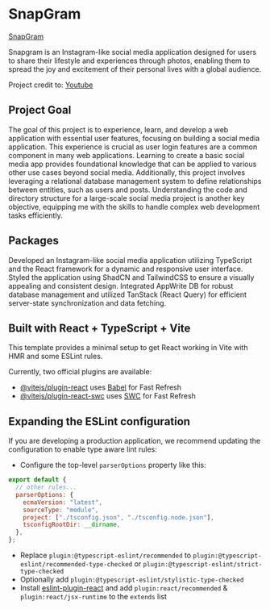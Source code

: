 # SnapGram

[SnapGram](https://snapgram-v1.vercel.app/)

Snapgram is an Instagram-like social media application designed for users to share their lifestyle and experiences through photos, enabling them to spread the joy and excitement of their personal lives with a global audience.

Project credit to: [Youtube](https://www.youtube.com/watch?v=_W3R2VwRyF4)

## Project Goal

The goal of this project is to experience, learn, and develop a web application with essential user features, focusing on building a social media application. This experience is crucial as user login features are a common component in many web applications. Learning to create a basic social media app provides foundational knowledge that can be applied to various other use cases beyond social media. Additionally, this project involves leveraging a relational database management system to define relationships between entities, such as users and posts. Understanding the code and directory structure for a large-scale social media project is another key objective, equipping me with the skills to handle complex web development tasks efficiently.

## Packages

Developed an Instagram-like social media application utilizing TypeScript and the React framework for a dynamic and responsive user interface. Styled the application using ShadCN and TailwindCSS to ensure a visually appealing and consistent design. Integrated AppWrite DB for robust database management and utilized TanStack (React Query) for efficient server-state synchronization and data fetching.

## Built with React + TypeScript + Vite

This template provides a minimal setup to get React working in Vite with HMR and some ESLint rules.

Currently, two official plugins are available:

- [@vitejs/plugin-react](https://github.com/vitejs/vite-plugin-react/blob/main/packages/plugin-react/README.md) uses [Babel](https://babeljs.io/) for Fast Refresh
- [@vitejs/plugin-react-swc](https://github.com/vitejs/vite-plugin-react-swc) uses [SWC](https://swc.rs/) for Fast Refresh

## Expanding the ESLint configuration

If you are developing a production application, we recommend updating the configuration to enable type aware lint rules:

- Configure the top-level `parserOptions` property like this:

```js
export default {
  // other rules...
  parserOptions: {
    ecmaVersion: "latest",
    sourceType: "module",
    project: ["./tsconfig.json", "./tsconfig.node.json"],
    tsconfigRootDir: __dirname,
  },
};
```

- Replace `plugin:@typescript-eslint/recommended` to `plugin:@typescript-eslint/recommended-type-checked` or `plugin:@typescript-eslint/strict-type-checked`
- Optionally add `plugin:@typescript-eslint/stylistic-type-checked`
- Install [eslint-plugin-react](https://github.com/jsx-eslint/eslint-plugin-react) and add `plugin:react/recommended` & `plugin:react/jsx-runtime` to the `extends` list
